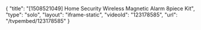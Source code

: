 {
    "title": "[1508521049] Home Security Wireless Magnetic Alarm 8piece Kit",
    "type": "solo",
    "layout": "iframe-static",
    "videoId": "123178585",
    "url": "\/tvpembed\/123178585"
}